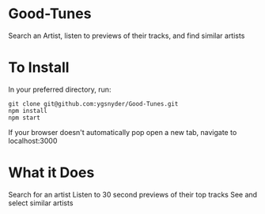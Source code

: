 # Good-Tunes
Search an Artist, listen to previews of their tracks, and find similar artists


# To Install
In your preferred directory, run:
```
git clone git@github.com:ygsnyder/Good-Tunes.git
npm install
npm start
```

If your browser doesn't automatically pop open a new tab, navigate to localhost:3000

# What it Does
Search for an artist
Listen to 30 second previews of their top tracks
See and select similar artists 

